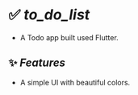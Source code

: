 # ✅ ***to_do_list***

- A Todo app built used Flutter.

## ✨ ***Features***

- A simple UI with beautiful colors.
